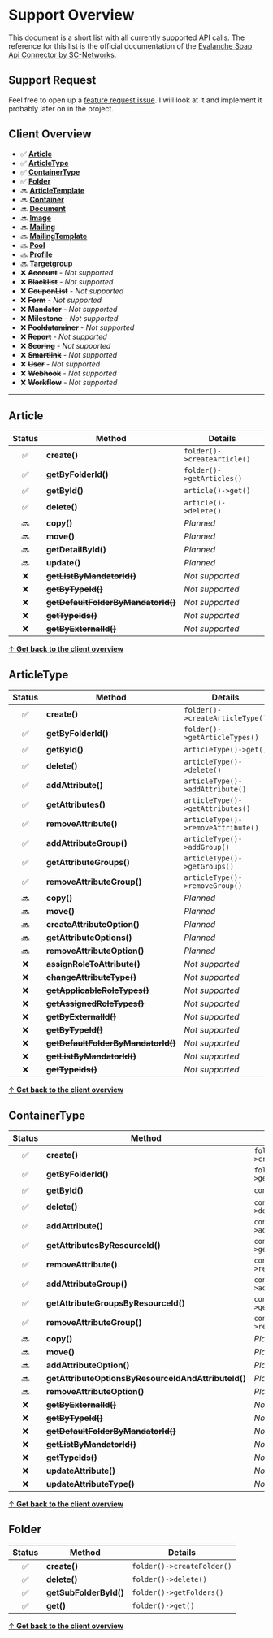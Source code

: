 # Support Overview

This document is a short list with all currently supported API calls. The reference for this list is the official documentation of the [Evalanche Soap Api Connector by SC-Networks](https://github.com/SC-Networks/evalanche-soap-api-connector/blob/master/docs/index.md).



## Support Request

Feel free to open up a [feature request issue](#). I will look at it and implement it probably later on in the project.



## Client Overview

- ✅ [**Article**](#article)
- ✅ [**ArticleType**](#articletype)
- ✅ [**ContainerType**](#client-overview)
- ✅ [**Folder**](#client-overview)
- 🔜 [**ArticleTemplate**](#client-overview)
- 🔜 [**Container**](#client-overview)
- 🔜 [**Document**](#client-overview)
- 🔜 [**Image**](#client-overview)
- 🔜 [**Mailing**](#client-overview)
- 🔜 [**MailingTemplate**](#client-overview)
- 🔜 [**Pool**](#client-overview)
- 🔜 [**Profile**](#client-overview)
- 🔜 [**Targetgroup**](#client-overview)
- ❌ **~~Account~~** - *Not supported*
- ❌ **~~Blacklist~~** - *Not supported*
- ❌ **~~CouponList~~** - *Not supported*
- ❌ **~~Form~~** - *Not supported*
- ❌ **~~Mandator~~** - *Not supported*
- ❌ **~~Milestone~~** - *Not supported*
- ❌ **~~Pooldataminer~~** - *Not supported*
- ❌ **~~Report~~** - *Not supported*
- ❌ **~~Scoring~~** - *Not supported*
- ❌ **~~Smartlink~~** - *Not supported*
- ❌ **~~User~~** - *Not supported*
- ❌ **~~Webhook~~** - *Not supported*
- ❌ **~~Workflow~~** - *Not supported*


-----


## Article

|Status|Method|Details|
|:-:|-|-|
|✅|**create()**                            |`folder()->createArticle()`
|✅|**getByFolderId()**                     |`folder()->getArticles()`
|✅|**getById()**                           |`article()->get()`
|✅|**delete()**                            |`article()->delete()`
|🔜|**copy()**                              |*Planned*
|🔜|**move()**                              |*Planned*
|🔜|**getDetailById()**                     |*Planned*
|🔜|**update()**                            |*Planned*
|❌|**~~getListByMandatorId()~~**           |*Not supported*
|❌|**~~getByTypeId()~~**                   |*Not supported*
|❌|**~~getDefaultFolderByMandatorId()~~**  |*Not supported*
|❌|**~~getTypeIds()~~**                    |*Not supported*
|❌|**~~getByExternalId()~~**               |*Not supported*

[↑ **Get back to the client overview**](#client-overview)


## ArticleType

|Status|Method|Details|
|:-:|-|-|
|✅|**create()**                                  |`folder()->createArticleType()`
|✅|**getByFolderId()**                           |`folder()->getArticleTypes()`
|✅|**getById()**                                 |`articleType()->get()`
|✅|**delete()**                                  |`articleType()->delete()`
|✅|**addAttribute()**                            |`articleType()->addAttribute()`
|✅|**getAttributes()**                           |`articleType()->getAttributes()`
|✅|**removeAttribute()**                         |`articleType()->removeAttribute()`
|✅|**addAttributeGroup()**                       |`articleType()->addGroup()`
|✅|**getAttributeGroups()**                      |`articleType()->getGroups()`
|✅|**removeAttributeGroup()**                    |`articleType()->removeGroup()`
|🔜|**copy()**                                    |*Planned*
|🔜|**move()**                                    |*Planned*
|🔜|**createAttributeOption()**                   |*Planned*
|🔜|**getAttributeOptions()**                     |*Planned*
|🔜|**removeAttributeOption()**                   |*Planned*
|❌|**~~assignRoleToAttribute()~~**               |*Not supported*
|❌|**~~changeAttributeType()~~**                 |*Not supported*
|❌|**~~getApplicableRoleTypes()~~**              |*Not supported*
|❌|**~~getAssignedRoleTypes()~~**                |*Not supported*
|❌|**~~getByExternalId()~~**                     |*Not supported*
|❌|**~~getByTypeId()~~**                         |*Not supported*
|❌|**~~getDefaultFolderByMandatorId()~~**        |*Not supported*
|❌|**~~getListByMandatorId()~~**                 |*Not supported*
|❌|**~~getTypeIds()~~**                          |*Not supported*

[↑ **Get back to the client overview**](#client-overview)


## ContainerType

|Status|Method|Details|
|:-:|-|-|
|✅|**create()**                                  |`folder()->createContainerType()`
|✅|**getByFolderId()**                           |`folder()->getContainerTypes()`
|✅|**getById()**                                 |`containerType()->get()`
|✅|**delete()**                                  |`containerType()->delete()`
|✅|**addAttribute()**                            |`containerType()->addAttribute()`
|✅|**getAttributesByResourceId()**               |`containerType()->getAttributes()`
|✅|**removeAttribute()**                         |`containerType()->removeAttribute()`
|✅|**addAttributeGroup()**                       |`containerType()->addGroup()`
|✅|**getAttributeGroupsByResourceId()**          |`containerType()->getGroups()`
|✅|**removeAttributeGroup()**                    |`containerType()->removeGroup()`
|🔜|**copy()**                                    |*Planned*
|🔜|**move()**                                    |*Planned*
|🔜|**addAttributeOption()**                      |*Planned*
|🔜|**getAttributeOptionsByResourceIdAndAttributeId()**|*Planned*
|🔜|**removeAttributeOption()**                   |*Planned*
|❌|**~~getByExternalId()~~**                     |*Not supported*
|❌|**~~getByTypeId()~~**                         |*Not supported*
|❌|**~~getDefaultFolderByMandatorId()~~**        |*Not supported*
|❌|**~~getListByMandatorId()~~**                 |*Not supported*
|❌|**~~getTypeIds()~~**                          |*Not supported*
|❌|**~~updateAttribute()~~**                     |*Not supported*
|❌|**~~updateAttributeType()~~**                 |*Not supported*

[↑ **Get back to the client overview**](#client-overview)


## Folder

|Status|Method|Details|
|:-:|-|-|
|✅|**create()**                                  |`folder()->createFolder()`
|✅|**delete()**                                  |`folder()->delete()`
|✅|**getSubFolderById()**                        |`folder()->getFolders()`
|✅|**get()**                                     |`folder()->get()`

[↑ **Get back to the client overview**](#client-overview)
